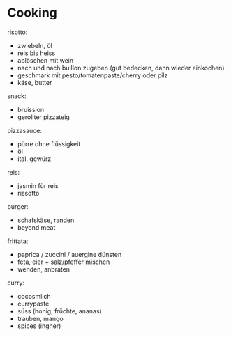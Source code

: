 # Cooking

risotto:
- zwiebeln, öl
- reis bis heiss
- ablöschen mit wein
- nach und nach buillon zugeben (gut bedecken, dann wieder einkochen)
- geschmark mit pesto/tomatenpaste/cherry oder pilz
- käse, butter 

snack:
- bruission
- gerollter pizzateig

pizzasauce:
- pürre ohne flüssigkeit 
- öl
- ital. gewürz

reis:
- jasmin für reis
- rissotto 

burger:
- schafskäse, randen
- beyond meat

frittata:
- paprica / zuccini / auergine dünsten
- feta, eier + salz/pfeffer mischen
- wenden, anbraten

curry:
- cocosmilch
- currypaste
- süss (honig, früchte, ananas)
- trauben, mango
- spices (ingner)
